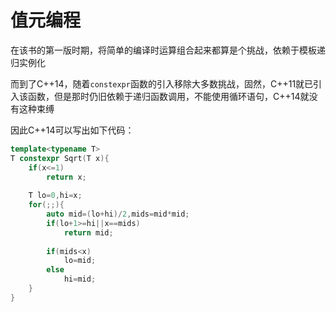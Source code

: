 # 值元编程

在该书的第一版时期，将简单的编译时运算组合起来都算是个挑战，依赖于模板递归实例化

而到了C++14，随着`constexpr`函数的引入移除大多数挑战，固然，C++11就已引入该函数，但是那时仍旧依赖于递归函数调用，不能使用循环语句，C++14就没有这种束缚

因此C++14可以写出如下代码：

```cpp
template<typename T>
T constexpr Sqrt(T x){
    if(x<=1)
        return x;
    
    T lo=0,hi=x;
    for(;;){
        auto mid=(lo+hi)/2,mids=mid*mid;
        if(lo+1>=hi||x==mids)
            return mid;
        
        if(mids<x)
            lo=mid;
        else
            hi=mid;
    }
}
```

